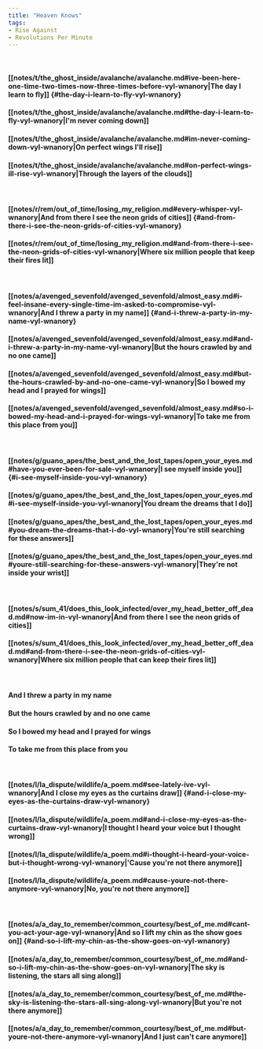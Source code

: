```yaml
---
title: "Heaven Knows"
tags:
- Rise Against
- Revolutions Per Minute
---
```

&nbsp;
#### [[notes/t/the_ghost_inside/avalanche/avalanche.md#ive-been-here-one-time-two-times-now-three-times-before-vyl-wnanory|The day I learn to fly]] {#the-day-i-learn-to-fly-vyl-wnanory}
#### [[notes/t/the_ghost_inside/avalanche/avalanche.md#the-day-i-learn-to-fly-vyl-wnanory|I'm never coming down]]
#### [[notes/t/the_ghost_inside/avalanche/avalanche.md#im-never-coming-down-vyl-wnanory|On perfect wings I'll rise]]
#### [[notes/t/the_ghost_inside/avalanche/avalanche.md#on-perfect-wings-ill-rise-vyl-wnanory|Through the layers of the clouds]]
&nbsp;
#### [[notes/r/rem/out_of_time/losing_my_religion.md#every-whisper-vyl-wnanory|And from there I see the neon grids of cities]] {#and-from-there-i-see-the-neon-grids-of-cities-vyl-wnanory}
#### [[notes/r/rem/out_of_time/losing_my_religion.md#and-from-there-i-see-the-neon-grids-of-cities-vyl-wnanory|Where six million people that keep their fires lit]]
&nbsp;
#### [[notes/a/avenged_sevenfold/avenged_sevenfold/almost_easy.md#i-feel-insane-every-single-time-im-asked-to-compromise-vyl-wnanory|And I threw a party in my name]] {#and-i-threw-a-party-in-my-name-vyl-wnanory}
#### [[notes/a/avenged_sevenfold/avenged_sevenfold/almost_easy.md#and-i-threw-a-party-in-my-name-vyl-wnanory|But the hours crawled by and no one came]]
#### [[notes/a/avenged_sevenfold/avenged_sevenfold/almost_easy.md#but-the-hours-crawled-by-and-no-one-came-vyl-wnanory|So I bowed my head and I prayed for wings]]
#### [[notes/a/avenged_sevenfold/avenged_sevenfold/almost_easy.md#so-i-bowed-my-head-and-i-prayed-for-wings-vyl-wnanory|To take me from this place from you]]
&nbsp;
#### [[notes/g/guano_apes/the_best_and_the_lost_tapes/open_your_eyes.md#have-you-ever-been-for-sale-vyl-wnanory|I see myself inside you]] {#i-see-myself-inside-you-vyl-wnanory}
#### [[notes/g/guano_apes/the_best_and_the_lost_tapes/open_your_eyes.md#i-see-myself-inside-you-vyl-wnanory|You dream the dreams that I do]]
#### [[notes/g/guano_apes/the_best_and_the_lost_tapes/open_your_eyes.md#you-dream-the-dreams-that-i-do-vyl-wnanory|You're still searching for these answers]]
#### [[notes/g/guano_apes/the_best_and_the_lost_tapes/open_your_eyes.md#youre-still-searching-for-these-answers-vyl-wnanory|They're not inside your wrist]]
&nbsp;
#### [[notes/s/sum_41/does_this_look_infected/over_my_head_better_off_dead.md#now-im-in-vyl-wnanory|And from there I see the neon grids of cities]]
#### [[notes/s/sum_41/does_this_look_infected/over_my_head_better_off_dead.md#and-from-there-i-see-the-neon-grids-of-cities-vyl-wnanory|Where six million people that can keep their fires lit]]
&nbsp;
#### And I threw a party in my name
#### But the hours crawled by and no one came
#### So I bowed my head and I prayed for wings
#### To take me from this place from you
&nbsp;
#### [[notes/l/la_dispute/wildlife/a_poem.md#see-lately-ive-vyl-wnanory|And I close my eyes as the curtains draw]] {#and-i-close-my-eyes-as-the-curtains-draw-vyl-wnanory}
#### [[notes/l/la_dispute/wildlife/a_poem.md#and-i-close-my-eyes-as-the-curtains-draw-vyl-wnanory|I thought I heard your voice but I thought wrong]]
#### [[notes/l/la_dispute/wildlife/a_poem.md#i-thought-i-heard-your-voice-but-i-thought-wrong-vyl-wnanory|'Cause you're not there anymore]]
#### [[notes/l/la_dispute/wildlife/a_poem.md#cause-youre-not-there-anymore-vyl-wnanory|No, you're not there anymore]]
&nbsp;
#### [[notes/a/a_day_to_remember/common_courtesy/best_of_me.md#cant-you-act-your-age-vyl-wnanory|And so I lift my chin as the show goes on]] {#and-so-i-lift-my-chin-as-the-show-goes-on-vyl-wnanory}
#### [[notes/a/a_day_to_remember/common_courtesy/best_of_me.md#and-so-i-lift-my-chin-as-the-show-goes-on-vyl-wnanory|The sky is listening, the stars all sing along]]
#### [[notes/a/a_day_to_remember/common_courtesy/best_of_me.md#the-sky-is-listening-the-stars-all-sing-along-vyl-wnanory|But you're not there anymore]]
#### [[notes/a/a_day_to_remember/common_courtesy/best_of_me.md#but-youre-not-there-anymore-vyl-wnanory|And I just can't care anymore]]
